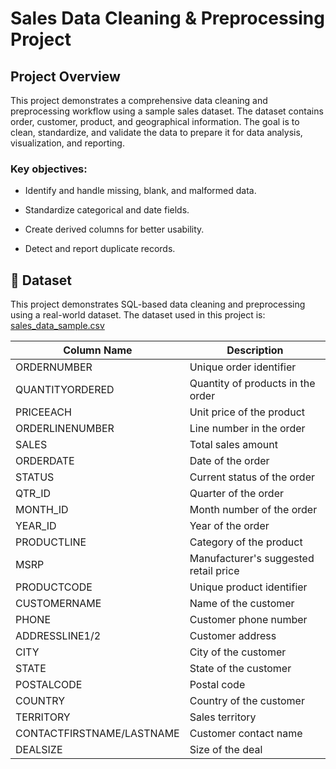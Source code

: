 # Sales Data Cleaning & Preprocessing Project

##  Project Overview
This project demonstrates a comprehensive data cleaning and preprocessing workflow using a sample sales dataset. The dataset contains order, customer, product, and geographical information. The goal is to clean, standardize, and validate the data to prepare it for data analysis, visualization, and reporting.

### Key objectives:
 - Identify and handle missing, blank, and malformed data.

 - Standardize categorical and date fields.

 - Create derived columns for better usability.

 - Detect and report duplicate records.


## 📂 Dataset
This project demonstrates SQL-based data cleaning and preprocessing using a real-world dataset.
The dataset used in this project is:  
[sales_data_sample.csv](./sales_data_sample.csv)


| Column Name               | Description                           |
| ------------------------- | ------------------------------------- |
| ORDERNUMBER               | Unique order identifier               |
| QUANTITYORDERED           | Quantity of products in the order     |
| PRICEEACH                 | Unit price of the product             |
| ORDERLINENUMBER           | Line number in the order              |
| SALES                     | Total sales amount                    |
| ORDERDATE                 | Date of the order                     |
| STATUS                    | Current status of the order           |
| QTR\_ID                   | Quarter of the order                  |
| MONTH\_ID                 | Month number of the order             |
| YEAR\_ID                  | Year of the order                     |
| PRODUCTLINE               | Category of the product               |
| MSRP                      | Manufacturer's suggested retail price |
| PRODUCTCODE               | Unique product identifier             |
| CUSTOMERNAME              | Name of the customer                  |
| PHONE                     | Customer phone number                 |
| ADDRESSLINE1/2            | Customer address                      |
| CITY                      | City of the customer                  |
| STATE                     | State of the customer                 |
| POSTALCODE                | Postal code                           |
| COUNTRY                   | Country of the customer               |
| TERRITORY                 | Sales territory                       |
| CONTACTFIRSTNAME/LASTNAME | Customer contact name                 |
| DEALSIZE                  | Size of the deal                      |
